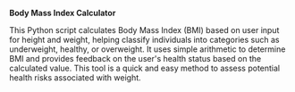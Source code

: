 **Body Mass Index Calculator**

This Python script calculates Body Mass Index (BMI) based on user input for height and weight, helping classify individuals into categories such as underweight, healthy, or overweight. It uses simple arithmetic to determine BMI and provides feedback on the user's health status based on the calculated value. This tool is a quick and easy method to assess potential health risks associated with weight.
